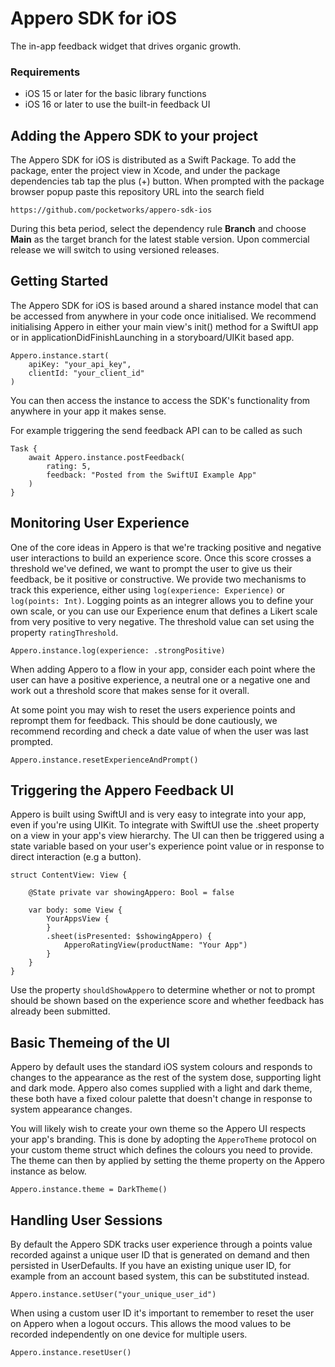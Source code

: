 # Appero SDK for iOS

The in-app feedback widget that drives organic growth.

### Requirements

* iOS 15 or later for the basic library functions
* iOS 16 or later to use the built-in feedback UI

## Adding the Appero SDK to your project

The Appero SDK for iOS is distributed as a Swift Package. To add the package, enter the project view in Xcode, and under the package dependencies tab tap the plus (+) button. When prompted with the package browser popup paste this repository URL into the search field

```
https://github.com/pocketworks/appero-sdk-ios 
```

During this beta period, select the dependency rule **Branch** and choose **Main** as the target branch for the latest stable version. Upon commercial release we will switch to using versioned releases.

## Getting Started

The Appero SDK for iOS is based around a shared instance model that can be accessed from anywhere in your code once initialised. We recommend initialising Appero in either your main view's init() method for a SwiftUI app or in applicationDidFinishLaunching in a storyboard/UIKit based app.

```
Appero.instance.start(
    apiKey: "your_api_key",
    clientId: "your_client_id"
)
```

You can then access the instance to access the SDK's functionality from anywhere in your app it makes sense.

For example triggering the send feedback API can to be called as such

```
Task {
    await Appero.instance.postFeedback(
        rating: 5,
        feedback: "Posted from the SwiftUI Example App"
    )
}
```

## Monitoring User Experience

One of the core ideas in Appero is that we're tracking positive and negative user interactions to build an experience score. Once this score crosses a threshold we've defined, we want to prompt the user to give us their feedback, be it positive or constructive. We provide two mechanisms to track this experience, either using `log(experience: Experience)` or `log(points: Int)`. Logging points as an integrer allows you to define your own scale, or you can use our Experience enum that defines a Likert scale from very positive to very negative. The threshold value can set using the property `ratingThreshold`.

```
Appero.instance.log(experience: .strongPositive)
```

When adding Appero to a flow in your app, consider each point where the user can have a positive experience, a neutral one or a negative one and work out a threshold score that makes sense for it overall.

At some point you may wish to reset the users experience points and reprompt them for feedback. This should be done cautiously, we recommend recording and check a date value of when the user was last prompted.

```
Appero.instance.resetExperienceAndPrompt()
```

## Triggering the Appero Feedback UI

Appero is built using SwiftUI and is very easy to integrate into your app, even if you're using UIKit. To integrate with SwiftUI use the .sheet property on a view in your app's view hierarchy. The UI can then be triggered using a state variable based on your user's experience point value or in response to direct interaction (e.g a button).

```
struct ContentView: View {
    
    @State private var showingAppero: Bool = false
    
    var body: some View {
        YourAppsView {
        }
        .sheet(isPresented: $showingAppero) {
            ApperoRatingView(productName: "Your App")
        }
    }
}
```

Use the property `shouldShowAppero` to determine whether or not to prompt should be shown based on the experience score and whether feedback has already been submitted.

## Basic Themeing of the UI

Appero by default uses the standard iOS system colours and responds to changes to the appearance as the rest of the system dose, supporting light and dark mode. Appero also comes supplied with a light and dark theme, these both have a fixed colour palette that doesn't change in response to system appearance changes.

You will likely wish to create your own theme so the Appero UI respects your app's branding. This is done by adopting the `ApperoTheme` protocol on your custom theme struct which defines the colours you need to provide. The theme can then by applied by setting the theme property on the Appero instance as below.

```
Appero.instance.theme = DarkTheme()
```

## Handling User Sessions

By default the Appero SDK tracks user experience through a points value recorded against a unique user ID that is generated on demand and then persisted in UserDefaults. If you have an existing unique user ID, for example from an account based system, this can be substituted instead.

```
Appero.instance.setUser("your_unique_user_id")
```

When using a custom user ID it's important to remember to reset the user on Appero when a logout occurs. This allows the mood values to be recorded independently on one device for multiple users.

```
Appero.instance.resetUser()
```
